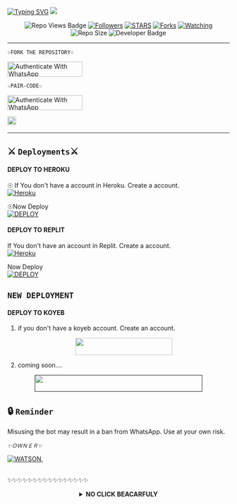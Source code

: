 <a href="https://git.io/typing-svg"><img src="https://readme-typing-svg.demolab.com?font=Black+Ops+One&size=50&pause=1000&color=1BAFBAFF&center=true&width=910&height=100&lines=THANKS FOR YOUR +SUPPORT-DONT; FORGET+SATAR+FORK+MYREPO;CREATED+BY+WATSON FOURPENCE;RELEASED+15-2-2025" alt="Typing SVG" /></a>
<a><img src='https://files.catbox.moe/2899fa.jpg'/></a>

 </p>
  <p align="center">
   <!-- Repo Views -->
  <img src="https://hits.seeyoufarm.com/api/count/incr/badge.svg?url=https%3A%2F%2Fgithub.com%2FXdMastermaind%2F2FPRECIOUS-MD&count_bg=%2379C83D&title_bg=%23555555&icon=gitpod.svg&icon_color=%23E7E7E7&title=Views&edge_flat=false" alt="Repo Views Badge">
 <a href="https://github.com/XdMastermaind?tab=followers"><img title="Followers" src="https://img.shields.io/github/followers/XdMastermaind?label=Followers&style=social"></a>
<a href="https://github.com/XdMastermaind/PRECIOUS-MD/stargazers/"><img title="STARS" src="https://img.shields.io/github/stars/XdMastermaind/PRECIOUS-MD?&style=social"></a>
<a href="https://github.com/XdMastermaind/PRECIOUS-MD/network/members"><img title="Forks" src="https://img.shields.io/github/forks/XdMastermaind/PRECIOUS-MD?style=social"></a>
<a href="https://github.com/XdMastermaind/PRECIOUS-MD/watchers"><img title="Watching" src="https://img.shields.io/github/watchers/XdMastermaind/PRECIOUS-MD?label=Watching&style=social"></a>
<!-- Repo Size -->
  <img src="https://img.shields.io/github/repo-size/XdMastermaind/PRECIOUS-MD-MD?color=gold&label=Repo%20Size&style=plastic" alt="Repo Size">
  <!-- Developer -->
  <img src="https://img.shields.io/static/v1?label=OWNER&message=WATSON%20XD&color=blue&style=plastic" alt="Developer Badge">
</p>        

 
---------------------
```♧FORK THE REPOSITORY♧```

  <a href="https://github.com/XdMastermaind/PRECIOUS-MD/fork" target="_blank">
  <img src="https://img.shields.io/badge/FORK STAR-black?style=for-the-badge&logo=render" alt="Authenticate With WhatsApp" width="170" height="34">
</a>


```☆PAIR-CODE☆```



<a href="https://watson-xd-bot-pair-qbpz.onrender.com" target="_blank">
  <img src="https://img.shields.io/badge/PAIR CODE-rainbow?style=for-the-badge&logo=render" alt="Authenticate With WhatsApp" width="170" height="34">
</a>

<a
href="https://github.com/XdMastermaind/PRECIOUS-MD/graphs/commit-activity"><img height="20" src="https://img.shields.io/badge/Maintained%3F-yes-green.svg"></a>&nbsp;&nbsp;
</p>
<p align='center'>
          
---------------------

 
## ⚔️ `Deployments`⚔️
#### DEPLOY TO HEROKU 

☉ If You don't have a account in Heroku. Create a account.
    <br>
<a href='https://signup.heroku.com/' target="_blank"><img alt='Heroku' src='https://img.shields.io/badge/-Create-black?style=for-the-badge&logo=heroku&logoColor=white'/></a>

☉Now Deploy
    <br>
<a href='https://dashboard.heroku.com/new?template=https://github.com/XdMastermaind/PRECIOUS-MD' target="_blank"><img alt='DEPLOY' src='https://img.shields.io/badge/-DEPLOY-black?style=for-the-badge&logo=heroku&logoColor=white'/></a>

#### DEPLOY TO REPLIT
 If You don't have an account in Replit. Create a account.
    <br>
<a href='https://replit.com/signup' target="_blank"><img alt='Heroku' src='https://img.shields.io/badge/-Create-black?style=for-the-badge&logo=replit&logoColor=white'/></a>

 Now Deploy
    <br>
    <a href='https://repl.it/github/XdMastermaind/PRECIOUS-MD' target="_blank"><img alt='DEPLOY' src='https://img.shields.io/badge/-DEPLOY-black?style=for-the-badge&logo=replit&logoColor=white'/></a>

## `NEW DEPLOYMENT`



#### DEPLOY TO KOYEB

1. if you don't have a koyeb account. Create an account.
   <br>
   <p align="center"><a href="https://app.koyeb.com/auth/signup"> <img src="https://img.shields.io/badge/Koyeb account-blue?style=for-the-badge&logo=koyeb" width="220" height="38.45"/></a></p>

2. coming soon....
   <br>
  <p align="center"><a href=""> <img src="https://www.koyeb.com/static/images/deploy/button.svg" width="380" height="38.45"/></a></p>


   

## 🔒 `Reminder`
Misusing the bot may result in a ban from WhatsApp. Use at your own risk.



*`✨️ＯＷＮＥＲ✨️`* 

[![WATSON](https://github.com/XdMastermaind.png?size=300)](https://github.com/XdMastermaind), 

<br> ✨️✨️✨️✨️✨️✨️✨️✨️✨️✨️✨️✨️✨️✨️✨️✨️

<details>

<b><strong><summary align="center" style="color: Yello;">NO CLICK BEACARFULY</summary></strong></b>
<p style="text-align: center; font-size: 1.2em;">

### <br> URE FREE TO CLONE NIGGER START WITH INDEX.JS 😏😁

